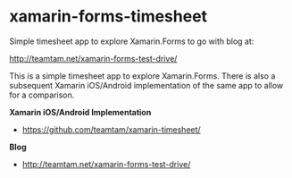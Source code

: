 # xamarin-forms-timesheet

Simple timesheet app to explore Xamarin.Forms to go with blog at:

http://teamtam.net/xamarin-forms-test-drive/

This is a simple timesheet app to explore Xamarin.Forms. There is also a subsequent Xamarin iOS/Android implementation of the same app to allow for a comparison.

**Xamarin iOS/Android Implementation**
* https://github.com/teamtam/xamarin-timesheet/

**Blog**
* http://teamtam.net/xamarin-forms-test-drive/
